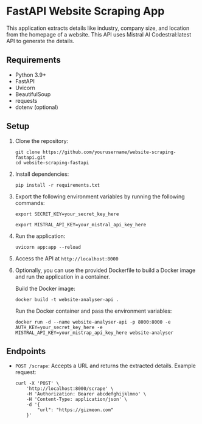 # FastAPI Website Scraping App

This application extracts details like industry, company size, and location from the homepage of a website. This API uses Mistral AI Codestral:latest API to generate the details.

## Requirements

- Python 3.9+
- FastAPI
- Uvicorn
- BeautifulSoup
- requests
- dotenv (optional)

## Setup

1. Clone the repository:
    ```
    git clone https://github.com/yourusername/website-scraping-fastapi.git
    cd website-scraping-fastapi
    ```

2. Install dependencies:
    ```
    pip install -r requirements.txt
    ```

3. Export the following environment variables by running the following commands: 
    ```
    export SECRET_KEY=your_secret_key_here
    
    export MISTRAL_API_KEY=your_mistral_api_key_here
    ```

4. Run the application:
    ```
    uvicorn app:app --reload
    ```

5. Access the API at `http://localhost:8000`

6. Optionally, you can use the provided Dockerfile to build a Docker image and run the application in a container.

    Build the Docker image:
    ```
    docker build -t website-analyser-api .
    ```

    Run the Docker container and pass the environment variables:
    ```
    docker run -d --name website-analyser-api -p 8000:8000 -e AUTH_KEY=your_secret_key_here -e MISTRAL_API_KEY=your_mistrap_api_key_here website-analyser
    ```

## Endpoints

- `POST /scrape`: Accepts a URL and returns the extracted details.
  Example request:
    ```
    curl -X 'POST' \
        'http://localhost:8000/scrape' \
        -H 'Authorization: Bearer abcdefghijklmno' \
        -H 'Content-Type: application/json' \
        -d '{
            "url": "https://gizmeon.com"
        }'
  ```


